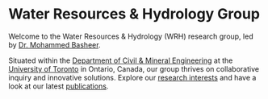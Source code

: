 # Water Resources & Hydrology Group

Welcome to the Water Resources & Hydrology (WRH) research group, led by [Dr. Mohammed Basheer](https://civmin.utoronto.ca/home/about-us/directory/mohammed-basheer/). 

Situated within the <a href="https://civmin.utoronto.ca/"> Department of Civil & Mineral Engineering</a> at the <a href="https://www.utoronto.ca/">University of Toronto</a> in Ontario, Canada, our group thrives on collaborative inquiry and innovative solutions. Explore our [research interests](research) and have a look at our latest [publications](publications).
